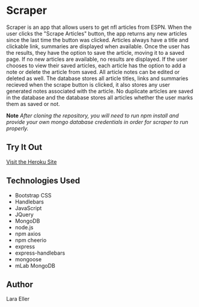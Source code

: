 # Scraper
Scraper is an app that allows users to get nfl articles from ESPN. When the user clicks the "Scrape Articles" button, the app returns any new articles since the last time the button was clicked. Articles always have a title and clickable link, summaries are displayed when available. Once the user has the results, they have the option to save the article, moving it to a saved page. If no new articles are available, no results are displayed. If the user chooses to view their saved articles, each article has the option to add a note or delete the article from saved. All article notes can be edited or deleted as well. The database stores all article titles, links and summaries recieved when the scrape button is clicked, it also stores any user generated notes associated with the article. No duplicate articles are saved in the database and the database stores all articles whether the user marks them as saved or not. 

**Note** *After cloning the repository, you will need to run npm install and provide your own mongo database credentials in order for scraper to run properly.*

## Try It Out 
[Visit the Heroku Site](https://mysterious-gorge-22441.herokuapp.com/)

## Technologies Used
- Bootstrap CSS
- Handlebars
- JavaScript
- JQuery
- MongoDB
- node.js
- npm axios
- npm cheerio
- express
- express-handlebars
- mongoose
- mLab MongoDB

## Author
Lara Eller
